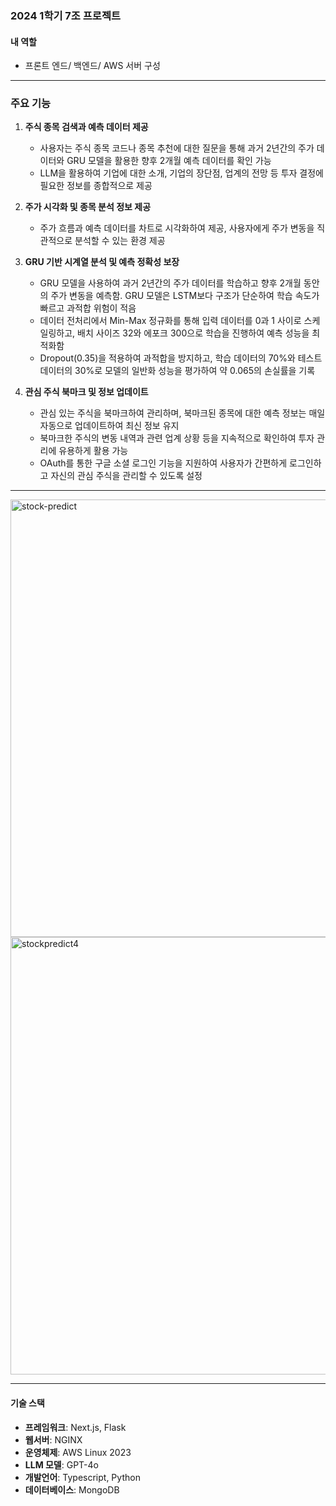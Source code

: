 ### 2024 1학기 7조 프로젝트

#### 내 역할
- 프론트 엔드/ 백엔드/ AWS 서버 구성

---

### 주요 기능

1. **주식 종목 검색과 예측 데이터 제공**
   - 사용자는 주식 종목 코드나 종목 추천에 대한 질문을 통해 과거 2년간의 주가 데이터와 GRU 모델을 활용한 향후 2개월 예측 데이터를 확인 가능
   - LLM을 활용하여 기업에 대한 소개, 기업의 장단점, 업계의 전망 등 투자 결정에 필요한 정보를 종합적으로 제공

2. **주가 시각화 및 종목 분석 정보 제공**
   - 주가 흐름과 예측 데이터를 차트로 시각화하여 제공, 사용자에게 주가 변동을 직관적으로 분석할 수 있는 환경 제공

3. **GRU 기반 시계열 분석 및 예측 정확성 보장**
   - GRU 모델을 사용하여 과거 2년간의 주가 데이터를 학습하고 향후 2개월 동안의 주가 변동을 예측함. GRU 모델은 LSTM보다 구조가 단순하여 학습 속도가 빠르고 과적합 위험이 적음
   - 데이터 전처리에서 Min-Max 정규화를 통해 입력 데이터를 0과 1 사이로 스케일링하고, 배치 사이즈 32와 에포크 300으로 학습을 진행하여 예측 성능을 최적화함
   - Dropout(0.35)을 적용하여 과적합을 방지하고, 학습 데이터의 70%와 테스트 데이터의 30%로 모델의 일반화 성능을 평가하여 약 0.065의 손실률을 기록

4. **관심 주식 북마크 및 정보 업데이트**
   - 관심 있는 주식을 북마크하여 관리하며, 북마크된 종목에 대한 예측 정보는 매일 자동으로 업데이트하여 최신 정보 유지
   - 북마크한 주식의 변동 내역과 관련 업계 상황 등을 지속적으로 확인하여 투자 관리에 유용하게 활용 가능
   - OAuth를 통한 구글 소셜 로그인 기능을 지원하여 사용자가 간편하게 로그인하고 자신의 관심 주식을 관리할 수 있도록 설정

---

<img src="https://github.com/user-attachments/assets/2b6b83a1-f9af-4eb1-be83-bff10ade97bb" alt="stock-predict" width="700">

<img src="https://github.com/user-attachments/assets/0c484809-7eb6-4dcf-9bf1-df5fcd26b5c1" alt="stockpredict4" width="700">



---

#### 기술 스택
- **프레임워크**: Next.js, Flask
- **웹서버**: NGINX
- **운영체제**: AWS Linux 2023
- **LLM 모델**: GPT-4o
- **개발언어**: Typescript, Python
- **데이터베이스**: MongoDB
